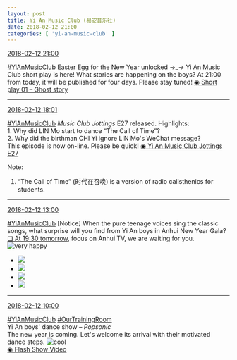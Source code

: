 ```yaml
---
layout: post
title: Yi An Music Club (易安音乐社)
date: 2018-02-12 21:00
categories: [ 'yi-an-music-club' ]
---
```


<div class="weibo-info">
  <a href="https://weibo.com/6094546964/G2OsCvlEg">2018-02-12 21:00</a>
</div>

[#YiAnMusicClub](https://weibo.com/p/100808beae2e3e05b17b64f63ebedca39f19b2/super_index) Easter Egg for the New Year unlocked →_→ Yi An Music Club short play is here! What stories are happening on the boys? At 21:00 from today, it will be published for four days. Please stay tuned! [◉ Short play 01 – Ghost story](https://www.bilibili.com/video/av19543784/)

<!-- more -->

---


<div class="weibo-info">
  <a href="https://weibo.com/6094546964/G2NidoqOF">2018-02-12 18:01</a>
</div>

[#YiAnMusicClub](https://weibo.com/p/100808beae2e3e05b17b64f63ebedca39f19b2/super_index) *Music Club Jottings* E27 released. Highlights:  
1\. Why did LIN Mo start to dance “The Call of Time”?  
2\. Why did the birthman CHI Yi ignore LIN Mo's WeChat message?  
This episode is now on-line. Please be quick! [◉ Yi An Music Club Jottings E27](https://www.bilibili.com/video/av19491506/)

Note:
1. “The Call of Time” (时代在召唤) is a version of radio calisthenics for students.

---


<div class="weibo-info">
  <a href="https://weibo.com/6094546964/G2LjVmsh7">2018-02-12 13:00</a>
</div>

[#YiAnMusicClub](https://weibo.com/p/100808beae2e3e05b17b64f63ebedca39f19b2/super_index) [Notice] When the pure teenage voices sing the classic songs, what surprise will you find from Yi An boys in Anhui New Year Gala? [❏ At 19:30 tomorrow](http://t.cn/RRfeVmx), focus on Anhui TV, we are waiting for you. ![very happy](https://img.t.sinajs.cn/t4/appstyle/expression/ext/normal/58/mb_org.gif)

<!-- more -->

<ul class="weibo-pic-list-2">
  <li class="weibo-pic">
    <a href="http://wx4.sinaimg.cn/mw690/006Es64Aly1fodksepokbj30qn140q7x.jpg"><img src="http://wx4.sinaimg.cn/thumb150/006Es64Aly1fodksepokbj30qn140q7x.jpg"/></a>
  </li>
  <li class="weibo-pic">
    <a href="http://wx3.sinaimg.cn/mw690/006Es64Aly1fodksdyo4nj33rw2n7x6r.jpg"><img src="http://wx3.sinaimg.cn/thumb150/006Es64Aly1fodksdyo4nj33rw2n7x6r.jpg"/></a>
  </li>
  <li class="weibo-pic">
    <a href="http://wx1.sinaimg.cn/mw690/006Es64Aly1fodksg4lzej32kw3vchdv.jpg"><img src="http://wx1.sinaimg.cn/thumb150/006Es64Aly1fodksg4lzej32kw3vchdv.jpg"/></a>
  </li>
  <li class="weibo-pic">
    <a href="http://wx1.sinaimg.cn/mw690/006Es64Aly1fodkskmj6nj32li3uge88.jpg"><img src="http://wx1.sinaimg.cn/thumb150/006Es64Aly1fodkskmj6nj32li3uge88.jpg"/></a>
  </li>
</ul>

---


<div class="weibo-info">
  <a href="https://weibo.com/6094546964/G2K8QyAtz">2018-02-12 10:00</a>
</div>

[#YiAnMusicClub](https://weibo.com/p/100808beae2e3e05b17b64f63ebedca39f19b2/super_index) [#OurTrainingRoom](https://weibo.com/p/100808980da3b9682ac1e47ba4bdf6540b7a03)  
Yi An boys' dance show – *Popsonic*  
The new year is coming. Let's welcome its arrival with their motivated dance steps. ![cool](https://img.t.sinajs.cn/t4/appstyle/expression/ext/normal/8a/pcmoren_cool2017_org.png)  
[◉ Flash Show Video](https://www.miaopai.com/show/URzkdWVp-qLiHxyVQUNPE1ZcRm2dkh~pm3FTSg__.htm)
